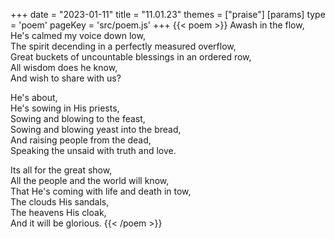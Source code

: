 +++
date = "2023-01-11"
title = "11.01.23"
themes = ["praise"]
[params]
  type = 'poem'
  pageKey = 'src/poem.js'
+++
{{< poem >}}
Awash in the flow,  
He's calmed my voice down low,  
The spirit decending in a perfectly measured overflow,  
Great buckets of uncountable blessings in an ordered row,  
All wisdom does he know,  
And wish to share with us?  
  
He's about,  
He's sowing in His priests,  
Sowing and blowing to the feast,  
Sowing and blowing yeast into the bread,  
And raising people from the dead,  
Speaking the unsaid with truth and love.  
  
Its all for the great show,  
All the people and the world will know,  
That He's coming with life and death in tow,  
The clouds His sandals,  
The heavens His cloak,  
And it will be glorious.
{{< /poem >}}